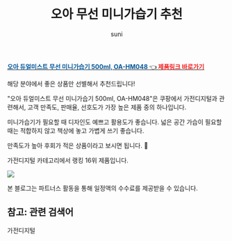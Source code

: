 ﻿---
layout: post
title:  "오아 무선 미니가습기 추천" 
author: suni
categories: [ 가전디지털 ]
tags: []
image: https://static.coupangcdn.com/image/retail/images/272319363496207-b0d53053-f221-46a1-9b88-6fec624359f4.jpg 
description: "쿠팡에서 관련 상품으로 가장 고객 선호도가 높은 제품 중 하나입니다."
---
<a href="https://link.coupang.com/re/AFFSDP?lptag=AF5011742&pageKey=327644303&itemId=1048302783&vendorItemId=5512650458&traceid=V0-113-c01c187f725365ad"><b><font color='#01579B'>오아 듀얼미스트 무선 미니가습기 500ml, OA-HM048 </font></b>👈<b><font color='#f71919'> 제품링크 바로가기</font></b></a>

해당 분야에서 좋은 상품만 선별해서 추천드립니다!

"오아 듀얼미스트 무선 미니가습기 500ml, OA-HM048"은 쿠팡에서 가전디지털과 관련해서, 고객 만족도, 판매율, 선호도가 가장 높은 제품 중의 하나입니다.

미니가습기가 필요할 때 디자인도 예쁘고 활용도가 좋습니다. 
넓은 공간 가습이 필요할 때는 적합하지 않고 책상에 놓고 가볍게 쓰기 좋습니다. 

만족도가 높아 후회가 적은 상품이라고 보시면 됩니다. 🙂

가전디지털 카테고리에서 랭킹  16위 제품입니다. 

<a href="https://link.coupang.com/re/AFFSDP?lptag=AF5011742&pageKey=327644303&itemId=1048302783&vendorItemId=5512650458&traceid=V0-113-c01c187f725365ad"> <img src="https://static.coupangcdn.com/image/retail/images/272319363496207-b0d53053-f221-46a1-9b88-6fec624359f4.jpg"></a>

본 블로그는 파트너스 활동을 통해 일정액의 수수료를 제공받을 수 있습니다.

## 참고: 관련 검색어    
가전디지털